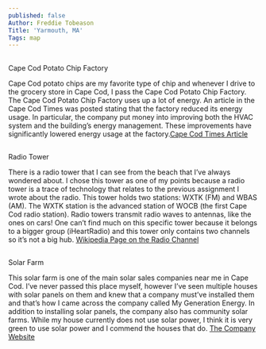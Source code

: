 ```yaml
---
published: false
Author: Freddie Tobeason
Title: 'Yarmouth, MA'
Tags: map
---
```

##

Cape Cod Potato Chip Factory

Cape Cod potato chips are my favorite type of chip and whenever I drive to the grocery store in Cape Cod, I pass the Cape Cod Potato Chip Factory. The Cape Cod Potato Chip Factory uses up a lot of energy. An article in the Cape Cod Times was posted stating that the factory reduced its energy usage. In particular, the company put money into improving both the HVAC system and the building’s energy management. These improvements have significantly lowered energy usage at the factory.[Cape Cod Times Article](https://www.capecodtimes.com/article/20141113/news/141119807)
##

Radio Tower

There is a radio tower that I can see from the beach that I’ve always wondered about. I chose this tower as one of my points because a radio tower is a trace of technology that relates to the previous assignment I wrote about the radio. This tower holds two stations: WXTK (FM) and WBAS (AM). The WXTK station is the advanced station of WOCB (the first Cape Cod radio station). Radio towers transmit radio waves to antennas, like the ones on cars! One can’t find much on this specific tower because it belongs to a bigger group (iHeartRadio) and this tower only contains two channels so it’s not a big hub. [Wikipedia Page on the Radio Channel](https://en.wikipedia.org/wiki/WXTK#History)
##

Solar Farm


This solar farm is one of the main solar sales companies near me in Cape Cod. I’ve never passed this place myself, however I’ve seen multiple houses with solar panels on them and knew that a company must’ve installed them and that’s how I came across the company called My Generation Energy. In addition to installing solar panels, the company also has community solar farms. While my house currently does not use solar power, I think it is very green  to use solar power and I commend the houses that do.  [The Company Website](https://www.mygenerationenergy.com/commercial/)
##

